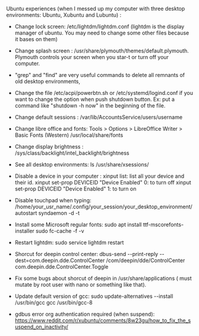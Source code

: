 Ubuntu experiences (when I messed up my computer with three desktop environments: Ubuntu, Xubuntu and Lubuntu) :

- Change lock screen: /etc/lightdm/lightdm.conf (lightdm is the display manager of ubuntu. You may need to change some other files because it bases on them)

- Change splash screen : /usr/share/plymouth/themes/default.plymouth. Plymouth controls your screen when you star-t or turn off your computer.

- "grep" and "find" are very useful commands to delete all remnants of old desktop environments,

- Change the file /etc/acpi/powerbtn.sh or /etc/systemd/logind.conf if you want to change the option when push shutdown button. Ex: put a command like "shutdown -h now" in the beginning of the file.

- Change default sessions : /var/lib/AccountsService/users/username

- Change libre office and fonts:
Tools > Options > LibreOffice Writer > Basic Fonts (Western)
/usr/local/share/fonts

- Change display brightness :
/sys/class/backlight/intel_backlight/brightness

- See all desktop environments:
ls /usr/share/xsessions/

- Disable a device in your computer :
xinput list: list all your device and their id.
xinput set-prop DEVICEID "Device Enabled" 0: to turn off
xinput set-prop DEVICEID "Device Enabled" 1: to turn on
- Disable touchpad when typing:
/home/your_usr_name/.config/your_session/your_desktop_environment/autostart
syndaemon -d -t

- Install some Microsoft regular fonts:
sudo apt install ttf-mscorefonts-installer
sudo fc-cache -f -v

- Restart lightdm:
sudo service lightdm restart

- Shorcut for deepin control center:
dbus-send --print-reply --dest=com.deepin.dde.ControlCenter /com/deepin/dde/ControlCenter com.deepin.dde.ControlCenter.Toggle

- Fix some bugs about shorcut of deepin in /usr/share/applications ( must mutate by root user with nano or something like that).

- Update default version of gcc:
sudo update-alternatives --install /usr/bin/gcc gcc /usr/bin/gcc-8 

- gdbus error org authentication required (when suspend):
https://www.reddit.com/r/xubuntu/comments/8w23gu/how_to_fix_the_suspend_on_inactivity/
